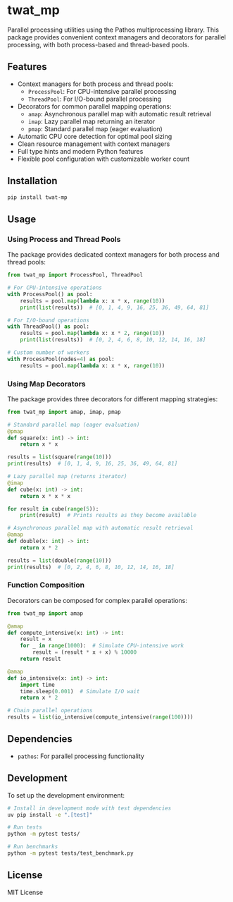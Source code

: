 # twat_mp

Parallel processing utilities using the Pathos multiprocessing library. This package provides convenient context managers and decorators for parallel processing, with both process-based and thread-based pools.

## Features

* Context managers for both process and thread pools:
  + `ProcessPool`: For CPU-intensive parallel processing
  + `ThreadPool`: For I/O-bound parallel processing
* Decorators for common parallel mapping operations:
  + `amap`: Asynchronous parallel map with automatic result retrieval
  + `imap`: Lazy parallel map returning an iterator
  + `pmap`: Standard parallel map (eager evaluation)
* Automatic CPU core detection for optimal pool sizing
* Clean resource management with context managers
* Full type hints and modern Python features
* Flexible pool configuration with customizable worker count

## Installation

```bash
pip install twat-mp
```

## Usage

### Using Process and Thread Pools

The package provides dedicated context managers for both process and thread pools:

```python
from twat_mp import ProcessPool, ThreadPool

# For CPU-intensive operations
with ProcessPool() as pool:
    results = pool.map(lambda x: x * x, range(10))
    print(list(results))  # [0, 1, 4, 9, 16, 25, 36, 49, 64, 81]

# For I/O-bound operations
with ThreadPool() as pool:
    results = pool.map(lambda x: x * 2, range(10))
    print(list(results))  # [0, 2, 4, 6, 8, 10, 12, 14, 16, 18]

# Custom number of workers
with ProcessPool(nodes=4) as pool:
    results = pool.map(lambda x: x * x, range(10))
```

### Using Map Decorators

The package provides three decorators for different mapping strategies:

```python
from twat_mp import amap, imap, pmap

# Standard parallel map (eager evaluation)
@pmap
def square(x: int) -> int:
    return x * x

results = list(square(range(10)))
print(results)  # [0, 1, 4, 9, 16, 25, 36, 49, 64, 81]

# Lazy parallel map (returns iterator)
@imap
def cube(x: int) -> int:
    return x * x * x

for result in cube(range(5)):
    print(result)  # Prints results as they become available

# Asynchronous parallel map with automatic result retrieval
@amap
def double(x: int) -> int:
    return x * 2

results = list(double(range(10)))
print(results)  # [0, 2, 4, 6, 8, 10, 12, 14, 16, 18]
```

### Function Composition

Decorators can be composed for complex parallel operations:

```python
from twat_mp import amap

@amap
def compute_intensive(x: int) -> int:
    result = x
    for _ in range(1000):  # Simulate CPU-intensive work
        result = (result * x + x) % 10000
    return result

@amap
def io_intensive(x: int) -> int:
    import time
    time.sleep(0.001)  # Simulate I/O wait
    return x * 2

# Chain parallel operations
results = list(io_intensive(compute_intensive(range(100))))
```

## Dependencies

* `pathos`: For parallel processing functionality

## Development

To set up the development environment:

```bash
# Install in development mode with test dependencies
uv pip install -e ".[test]"

# Run tests
python -m pytest tests/

# Run benchmarks
python -m pytest tests/test_benchmark.py
```

## License

MIT License
